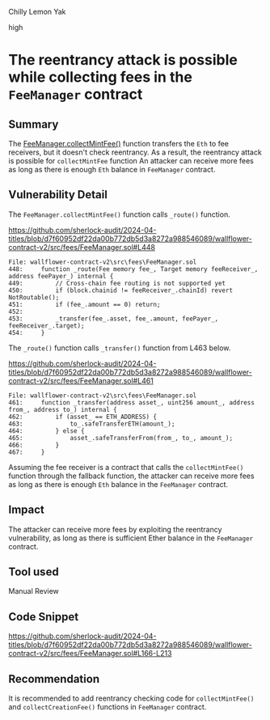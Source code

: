 Chilly Lemon Yak

high

# The reentrancy attack is possible while collecting fees in the `FeeManager` contract

## Summary

The [FeeManager.collectMintFee()](https://github.com/sherlock-audit/2024-04-titles/blob/d7f60952df22da00b772db5d3a8272a988546089/wallflower-contract-v2/src/fees/FeeManager.sol#L202) function transfers the `Eth` to fee receivers, but it doesn't check reentrancy.
 As a result, the reentrancy attack is possible for `collectMintFee` function
 An attacker can receive more fees as long as there is enough `Eth` balance in `FeeManager` contract.

## Vulnerability Detail

The `FeeManager.collectMintFee()` function calls `_route()` function.

https://github.com/sherlock-audit/2024-04-titles/blob/d7f60952df22da00b772db5d3a8272a988546089/wallflower-contract-v2/src/fees/FeeManager.sol#L448

```Solodity
File: wallflower-contract-v2\src\fees\FeeManager.sol
448:     function _route(Fee memory fee_, Target memory feeReceiver_, address feePayer_) internal {
449:         // Cross-chain fee routing is not supported yet
450:         if (block.chainid != feeReceiver_.chainId) revert NotRoutable();
451:         if (fee_.amount == 0) return;
452: 
453:         _transfer(fee_.asset, fee_.amount, feePayer_, feeReceiver_.target);
454:     }
```

The `_route()` function calls `_transfer()` function from L463 below.

https://github.com/sherlock-audit/2024-04-titles/blob/d7f60952df22da00b772db5d3a8272a988546089/wallflower-contract-v2/src/fees/FeeManager.sol#L461

```Solodity
File: wallflower-contract-v2\src\fees\FeeManager.sol
461:     function _transfer(address asset_, uint256 amount_, address from_, address to_) internal {
462:         if (asset_ == ETH_ADDRESS) {
463:             to_.safeTransferETH(amount_);
464:         } else {
465:             asset_.safeTransferFrom(from_, to_, amount_);
466:         }
467:     }
```

Assuming the fee receiver is a contract that calls the `collectMintFee()` function through the fallback function, the attacker can receive more fees as long as there is enough `Eth` balance in the `FeeManager` contract.

## Impact

The attacker can receive more fees by exploiting the reentrancy vulnerability, as long as there is sufficient Ether balance in the `FeeManager` contract.

## Tool used

Manual Review

## Code Snippet

https://github.com/sherlock-audit/2024-04-titles/blob/d7f60952df22da00b772db5d3a8272a988546089/wallflower-contract-v2/src/fees/FeeManager.sol#L166-L213

## Recommendation

It is recommended to add reentrancy checking code for `collectMintFee()` and `collectCreationFee()` functions in `FeeManager` contract.